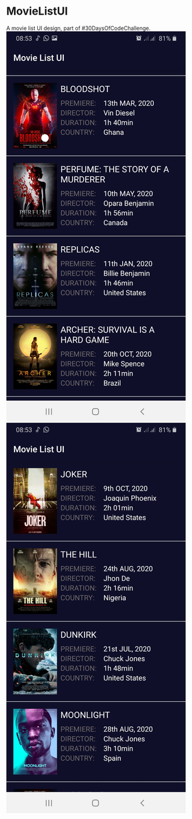 # MovieListUI
A movie list UI design, part of #30DaysOfCodeChallenge.
![](Screenshot/1.jpg)
![](Screenshot/2.jpg)
